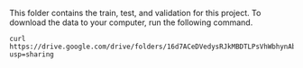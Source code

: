 This folder contains the train, test, and validation for this project. 
To download the data to your computer, run the following command.

```
curl https://drive.google.com/drive/folders/16d7ACeDVedysRJkMBDTLPsVhWbhynAbN?usp=sharing
```

